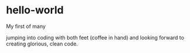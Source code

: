 # hello-world
My first of many

jumping into coding with both feet (coffee in hand) and looking forward to creating glorious, clean code. 
